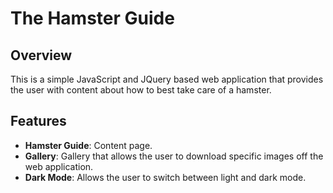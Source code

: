 # The Hamster Guide

## Overview
This is a simple JavaScript and JQuery based web application that provides the user with content about how to best take care of a hamster.

## Features
- **Hamster Guide**: Content page.
- **Gallery**: Gallery that allows the user to download specific images off the web application.
- **Dark Mode**: Allows the user to switch between light and dark mode.

